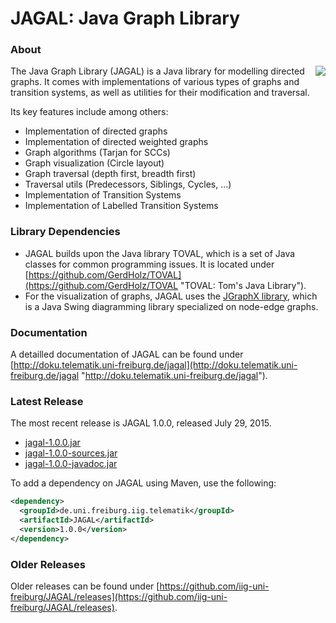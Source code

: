 JAGAL: Java Graph Library
=========================

### About

<img align="right" src="http://iig-uni-freiburg.github.io/images/tools/jagal.png">The Java Graph Library (JAGAL) is a Java library for modelling directed graphs. It comes with implementations of various types of graphs and transition systems, as well as utilities for their modification and traversal.

Its key features include among others:

* Implementation of directed graphs
* Implementation of directed weighted graphs
* Graph algorithms (Tarjan for SCCs)
* Graph visualization (Circle layout)
* Graph traversal (depth first, breadth first)
* Traversal utils (Predecessors, Siblings, Cycles, ...)
* Implementation of Transition Systems
* Implementation of Labelled Transition Systems

### Library Dependencies

* JAGAL builds upon the Java library TOVAL, which is a set of Java classes for common programming issues. It is located under [https://github.com/GerdHolz/TOVAL](https://github.com/GerdHolz/TOVAL "TOVAL: Tom's Java Library").
* For the visualization of graphs, JAGAL uses the [JGraphX library](https://github.com/jgraph/jgraphx "JGraphX"), which is a Java Swing diagramming library specialized on node-edge graphs.

### Documentation

A detailled documentation of JAGAL can be found under [http://doku.telematik.uni-freiburg.de/jagal](http://doku.telematik.uni-freiburg.de/jagal "http://doku.telematik.uni-freiburg.de/jagal").

### Latest Release

The most recent release is JAGAL 1.0.0, released July 29, 2015.

* [jagal-1.0.0.jar](https://github.com/iig-uni-freiburg/JAGAL/releases/download/v1.0.0/jagal-1.0.0.jar)
* [jagal-1.0.0-sources.jar](https://github.com/iig-uni-freiburg/JAGAL/releases/download/v1.0.0/jagal-1.0.0-sources.jar)
* [jagal-1.0.0-javadoc.jar](https://github.com/iig-uni-freiburg/JAGAL/releases/download/v1.0.0/jagal-1.0.0-javadoc.jar)

To add a dependency on JAGAL using Maven, use the following:

```xml
<dependency>
  <groupId>de.uni.freiburg.iig.telematik</groupId>
  <artifactId>JAGAL</artifactId>
  <version>1.0.0</version>
</dependency>
```

### Older Releases

Older releases can be found under [https://github.com/iig-uni-freiburg/JAGAL/releases](https://github.com/iig-uni-freiburg/JAGAL/releases).

